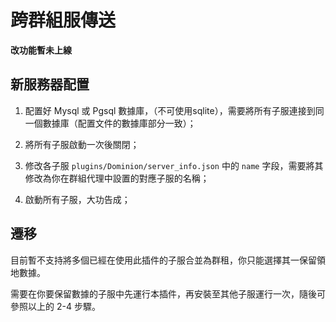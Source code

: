 # 跨群組服傳送

**改功能暫未上線**

## 新服務器配置

1. 配置好 Mysql 或 Pgsql 數據庫，（不可使用sqlite），需要將所有子服連接到同一個數據庫（配置文件的數據庫部分一致）；

2. 將所有子服啟動一次後關閉；

3. 修改各子服 `plugins/Dominion/server_info.json` 中的 `name` 字段，需要將其修改為你在群組代理中設置的對應子服的名稱；

4. 啟動所有子服，大功告成；

## 遷移

目前暫不支持將多個已經在使用此插件的子服合並為群租，你只能選擇其一保留領地數據。

需要在你要保留數據的子服中先運行本插件，再安裝至其他子服運行一次，隨後可參照以上的 2-4 步驟。
